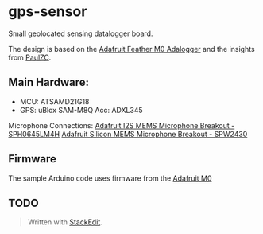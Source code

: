 # gps-sensor

Small geolocated sensing datalogger board.

The design is based on the [Adafruit Feather M0 Adalogger](https://www.adafruit.com/product/2796) and the insights from [PaulZC](https://github.com/PaulZC).

## Main Hardware:

 - MCU: ATSAMD21G18 
 - GPS: uBlox SAM-M8Q Acc: ADXL345

Microphone Connections:
[Adafruit I2S MEMS Microphone Breakout - SPH0645LM4H](https://www.adafruit.com/product/3421)
[Adafruit Silicon MEMS Microphone Breakout - SPW2430](https://www.adafruit.com/product/2716)


## Firmware
The sample Arduino code uses firmware from the  [Adafruit M0](https://learn.adafruit.com/compiling-m0-atsamd21-bootloader/compile)

## TODO




> Written with [StackEdit](https://stackedit.io/).

<!--stackedit_data:
eyJoaXN0b3J5IjpbNTExNDY4OTI3LC0xOTU1OTUzNTUxXX0=
-->